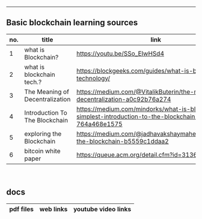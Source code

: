 ---
  
## Basic blockchain learning sources

no. | title | link | description | type | status
--- | ----- | ---- | ----------- | ---- | -------
1 | what is Blockchain? | https://youtu.be/SSo_EIwHSd4 | intro for beginners | `video` | :heavy_check_mark: 
2 | what is blockchain tech.? | https://blockgeeks.com/guides/what-is-blockchain-technology/ | - | `article` | :heavy_check_mark:
3 | The Meaning of Decentralization  | https://medium.com/@VitalikButerin/the-meaning-of-decentralization-a0c92b76a274 | - | `article` | :o:
4 | Introduction To The Blockchain | https://medium.com/mindorks/what-is-blockchain-simplest-introduction-to-the-blockchain-764a468e1575 | blockchain = block + chain | `article` | :o:
5 | exploring the Blockchain | https://medium.com/@jadhavakshaymahesh/exploring-the-blockchain-b5559c1ddaa2 | - | `article` | :heavy_check_mark: 
6 | bitcoin white paper | https://queue.acm.org/detail.cfm?id=3136559  | first blockchain | `article` | :heavy_check_mark:

<br/>

## docs

pdf files | web links | youtube video links  
--------- | --------- | -------------------

